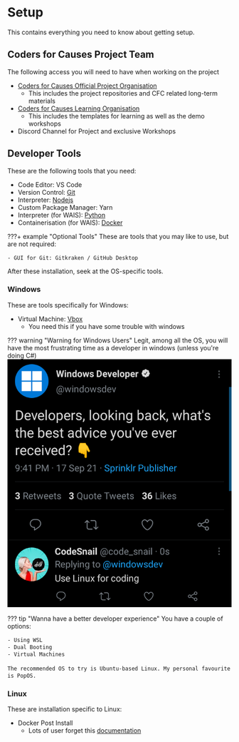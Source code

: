 # Setup
This contains everything you need to know about getting setup.

## Coders for Causes Project Team

The following access you will need to have when working on the project

- [Coders for Causes Official Project Organisation](https://github.com/codersforcauses)
    - This includes the project repositories and CFC related long-term materials
- [Coders for Causes Learning Organisation](https://github.com/CodersforLearning)
    - This includes the templates for learning as well as the demo workshops
- Discord Channel for Project and exclusive Workshops

## Developer Tools

These are the following tools that you need:

- Code Editor: VS Code
- Version Control: [Git](https://git-scm.com/downloads)
- Interpreter: [Nodejs](https://nodejs.org/en/download/)
- Custom Package Manager: Yarn
- Interpreter (for WAIS): [Python](https://www.python.org/downloads/)
- Containerisation (for WAIS): [Docker](https://docs.docker.com/get-docker/)

???+ example "Optional Tools"
    These are tools that you may like to use, but are not required:

    - GUI for Git: Gitkraken / GitHub Desktop

After these installation, seek at the OS-specific tools.

### Windows
These are tools specifically for Windows:

- Virtual Machine: [Vbox](https://www.virtualbox.org/wiki/Downloads)
    - You need this if you have some trouble with windows

??? warning "Warning for Windows Users"
    Legit, among all the OS, you will have the most frustrating time as a developer in windows (unless you're doing C#)
    ![windows](./images/windows.png)

??? tip "Wanna have a better developer experience"
    You have a couple of options:

    - Using WSL
    - Dual Booting
    - Virtual Machines

    The recommended OS to try is Ubuntu-based Linux. My personal favourite is PopOS.
    

### Linux

These are installation specific to Linux:

- Docker Post Install
    - Lots of user forget this [documentation](https://docs.docker.com/engine/install/linux-postinstall/)



